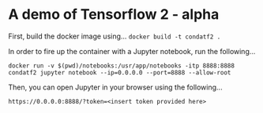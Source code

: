 # A demo of Tensorflow 2 - alpha

First, build the docker image using...
`docker build -t condatf2 .`

In order to fire up the container with a Jupyter notebook, run the following...

`docker run -v $(pwd)/notebooks:/usr/app/notebooks -itp 8888:8888 condatf2 jupyter notebook --ip=0.0.0.0 --port=8888 --allow-root`

Then, you can open Jupyter in your browser using the following...

`https://0.0.0.0:8888/?token=<insert token provided here>`


